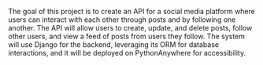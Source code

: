 The goal of this project is to create an API 
for a social media platform where users can interact with each other 
through posts and by following one another. The API will allow users
to create, update, and delete posts, follow other users, and view a feed 
of posts from users they follow. The system will use Django for the backend, 
leveraging its ORM for database interactions, and it will be deployed on PythonAnywhere for accessibility.